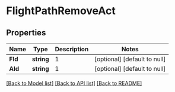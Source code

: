 # FlightPathRemoveAct

## Properties
Name | Type | Description | Notes
------------ | ------------- | ------------- | -------------
**FId** | **string** | 1 | [optional] [default to null]
**AId** | **string** | 1 | [optional] [default to null]

[[Back to Model list]](../README.md#documentation-for-models) [[Back to API list]](../README.md#documentation-for-api-endpoints) [[Back to README]](../README.md)

